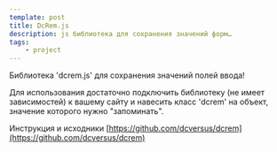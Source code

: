 ```yaml
---
template: post
title: DcRem.js
description: js библиотека для сохранения значений форм…
tags:
    - project
---
```

Библиотека 'dcrem.js' для сохранения значений полей ввода!

Для использования достаточно подключить библиотеку (не имеет зависимостей) 
к вашему сайту и навесить класс 'dcrem' на объект, значение которого нужно "запоминать".

Инструкция и исходники [https://github.com/dcversus/dcrem](https://github.com/dcversus/dcrem)
